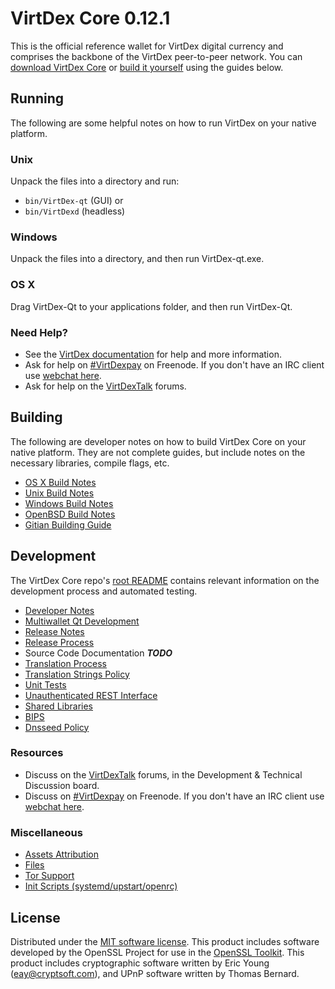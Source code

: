 VirtDex Core 0.12.1
=====================

This is the official reference wallet for VirtDex digital currency and comprises the backbone of the VirtDex peer-to-peer network. You can [download VirtDex Core](https://www.VirtDex.org/downloads/) or [build it yourself](#building) using the guides below.

Running
---------------------
The following are some helpful notes on how to run VirtDex on your native platform.

### Unix

Unpack the files into a directory and run:

- `bin/VirtDex-qt` (GUI) or
- `bin/VirtDexd` (headless)

### Windows

Unpack the files into a directory, and then run VirtDex-qt.exe.

### OS X

Drag VirtDex-Qt to your applications folder, and then run VirtDex-Qt.

### Need Help?

* See the [VirtDex documentation](https://VirtDexpay.atlassian.net/wiki/display/DOC)
for help and more information.
* Ask for help on [#VirtDexpay](http://webchat.freenode.net?channels=VirtDexpay) on Freenode. If you don't have an IRC client use [webchat here](http://webchat.freenode.net?channels=VirtDexpay).
* Ask for help on the [VirtDexTalk](https://VirtDextalk.org/) forums.

Building
---------------------
The following are developer notes on how to build VirtDex Core on your native platform. They are not complete guides, but include notes on the necessary libraries, compile flags, etc.

- [OS X Build Notes](build-osx.md)
- [Unix Build Notes](build-unix.md)
- [Windows Build Notes](build-windows.md)
- [OpenBSD Build Notes](build-openbsd.md)
- [Gitian Building Guide](gitian-building.md)

Development
---------------------
The VirtDex Core repo's [root README](/README.md) contains relevant information on the development process and automated testing.

- [Developer Notes](developer-notes.md)
- [Multiwallet Qt Development](multiwallet-qt.md)
- [Release Notes](release-notes.md)
- [Release Process](release-process.md)
- Source Code Documentation ***TODO***
- [Translation Process](translation_process.md)
- [Translation Strings Policy](translation_strings_policy.md)
- [Unit Tests](unit-tests.md)
- [Unauthenticated REST Interface](REST-interface.md)
- [Shared Libraries](shared-libraries.md)
- [BIPS](bips.md)
- [Dnsseed Policy](dnsseed-policy.md)

### Resources
* Discuss on the [VirtDexTalk](https://VirtDextalk.org/) forums, in the Development & Technical Discussion board.
* Discuss on [#VirtDexpay](http://webchat.freenode.net/?channels=VirtDexpay) on Freenode. If you don't have an IRC client use [webchat here](http://webchat.freenode.net/?channels=VirtDexpay).

### Miscellaneous
- [Assets Attribution](assets-attribution.md)
- [Files](files.md)
- [Tor Support](tor.md)
- [Init Scripts (systemd/upstart/openrc)](init.md)

License
---------------------
Distributed under the [MIT software license](http://www.opensource.org/licenses/mit-license.php).
This product includes software developed by the OpenSSL Project for use in the [OpenSSL Toolkit](https://www.openssl.org/). This product includes
cryptographic software written by Eric Young ([eay@cryptsoft.com](mailto:eay@cryptsoft.com)), and UPnP software written by Thomas Bernard.
